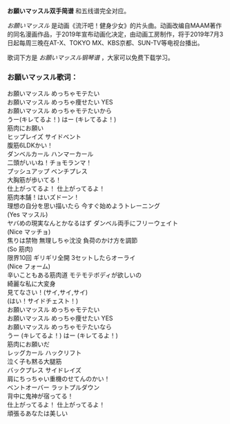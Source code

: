 

**お願いマッスル双手简谱** 和五线谱完全对应。

_お願いマッスル_
是动画《流汗吧！健身少女》的片头曲。动画改编自MAAM著作的同名漫画作品，于2019年宣布动画化决定，由动画工房制作，将于2019年7月3日起每周三晚在AT-X、TOKYO
MX、KBS京都、SUN-TV等电视台播出。

歌词下方是 _お願いマッスル钢琴谱_ ，大家可以免费下载学习。

### お願いマッスル歌词：

お願いマッスル めっちゃモテたい  
お願いマッスル めっちゃ痩せたい YES  
お願いマッスル めっちゃモテたいから  
うー(キレてるよ！) はー (キレてるよ！)  
筋肉にお願い  
ヒップレイズ サイドベント  
腹筋6LDKかい！  
ダンベルカール ハンマーカール  
二頭がいいね！チョモランマ！  
プッシュアップ ベンチプレス  
大胸筋が歩いてる！  
仕上がってるよ！ 仕上がってるよ！  
筋肉本舗！はいズドーン！  
理想の自分を思い描いたら 今すぐ始めようトレーニング  
(Yes マッスル)  
ヤバめの現実なんとかなるはず ダンベル両手にフリーウェイト  
(Nice マッチョ)  
焦りは禁物 無理しちゃ沈没 負荷のかけ方を調節  
(So 筋肉)  
限界10回 ギリギリ全開 3セットしたらオーライ  
(Nice フォーム)  
辛いこともある筋肉道 モテモテボディが欲しいの  
綺麗な私に大変身  
見てなさい！(サイ,サイ,サイ)  
(はい！サイドチェスト！)  
お願いマッスル めっちゃモテたい  
お願いマッスル めっちゃ痩せたい YES  
お願いマッスル めっちゃモテたいなら  
うー (キレてるよ！) はー (キレてるよ！)  
筋肉にお願いだ  
レッグカール ハックリフト  
泣く子も黙る大腿筋  
バックプレス サイドレイズ  
肩にちっちゃい重機のせてんのかい！  
ベントオーバー ラットプルダウン  
背中に鬼神が宿ってる！  
仕上がってるよ！ 仕上がってるよ！  
頑張るあなたは美しい

